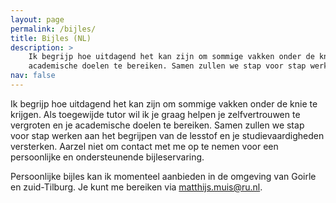```yaml
---
layout: page
permalink: /bijles/
title: Bijles (NL)
description: >
    Ik begrijp hoe uitdagend het kan zijn om sommige vakken onder de knie te krijgen. Als toegewijde tutor wil ik je graag helpen je zelfvertrouwen te vergroten en je
    academische doelen te bereiken. Samen zullen we stap voor stap werken aan het begrijpen van de lesstof en je studievaardigheden versterken. Aarzel niet om contact  met me op te nemen voor een persoonlijke en ondersteunende bijleservaring.
nav: false
---
```


Ik begrijp hoe uitdagend het kan zijn om sommige vakken onder de knie te krijgen. Als toegewijde tutor wil ik je graag helpen je zelfvertrouwen te vergroten en je
academische doelen te bereiken. Samen zullen we stap voor stap werken aan het begrijpen van de lesstof en je studievaardigheden versterken. Aarzel niet om contact  met
me op te nemen voor een persoonlijke en ondersteunende bijleservaring.

Persoonlijke bijles kan ik momenteel aanbieden in de omgeving van Goirle en zuid-Tilburg. Je kunt me bereiken via <a href="mailto:matthijs.muis@ru.nl">matthijs.muis@ru.nl</a>.
